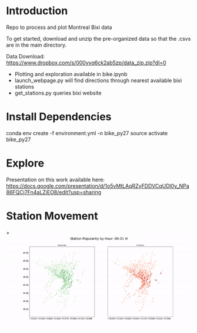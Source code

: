 # Introduction
Repo to process and plot Montreal Bixi data

To get started, download and unzip the pre-organized data so that the .csvs are in the main directory.

Data Download: 
https://www.dropbox.com/s/000vvq6ck2ab5zp/data_zip.zip?dl=0

- Plotting and exploration available in bike.ipynb 
- launch_webpage.py will find directions through nearest available bixi stations 
- get_stations.py queries bixi website 

# Install Dependencies 
conda env create -f environment.yml -n bike_py27 
source activate bike_py27 

# Explore
Presentation on this work available here:
https://docs.google.com/presentation/d/1o5vMtLAqRZyFDDVCqUDl0y_NPa86FQCj7Fn4aLZiEO8/edit?usp=sharing

# Station Movement
+![Screenshot](plots/station_popularity.gif)

